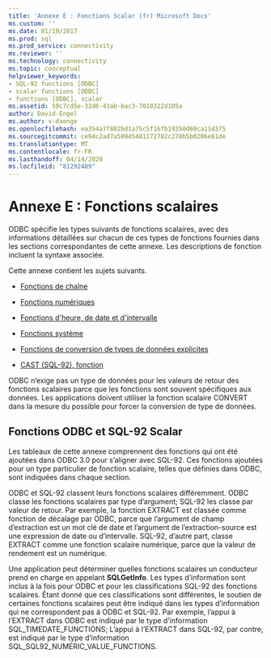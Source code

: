 ```yaml
---
title: 'Annexe E : Fonctions Scalar (fr) Microsoft Docs'
ms.custom: ''
ms.date: 01/19/2017
ms.prod: sql
ms.prod_service: connectivity
ms.reviewer: ''
ms.technology: connectivity
ms.topic: conceptual
helpviewer_keywords:
- SQL-92 functions [ODBC]
- scalar functions [ODBC]
- functions [ODBC], scalar
ms.assetid: 59c7cd5e-32d6-43ab-bac3-7010322d105a
author: David-Engel
ms.author: v-daenge
ms.openlocfilehash: ea354a7f882bd1a75c5f16fb19350d69ca11d375
ms.sourcegitcommit: ce94c2ad7a50945481172782c270b5b0206e61de
ms.translationtype: MT
ms.contentlocale: fr-FR
ms.lasthandoff: 04/14/2020
ms.locfileid: "81292489"
---
```

# <a name="appendix-e-scalar-functions"></a>Annexe E : Fonctions scalaires
ODBC spécifie les types suivants de fonctions scalaires, avec des informations détaillées sur chacun de ces types de fonctions fournies dans les sections correspondantes de cette annexe. Les descriptions de fonction incluent la syntaxe associée.  
  
 Cette annexe contient les sujets suivants.  
  
-   [Fonctions de chaîne](../../../odbc/reference/appendixes/string-functions.md)  
  
-   [Fonctions numériques](../../../odbc/reference/appendixes/numeric-functions.md)  
  
-   [Fonctions d'heure, de date et d'intervalle](../../../odbc/reference/appendixes/time-date-and-interval-functions.md)  
  
-   [Fonctions système](../../../odbc/reference/appendixes/system-functions.md)  
  
-   [Fonctions de conversion de types de données explicites](../../../odbc/reference/appendixes/explicit-data-type-conversion-function.md)  
  
-   [CAST (SQL-92), fonction](../../../odbc/reference/appendixes/sql-92-cast-function.md)  
  
 ODBC n’exige pas un type de données pour les valeurs de retour des fonctions scalaires parce que les fonctions sont souvent spécifiques aux données. Les applications doivent utiliser la fonction scalaire CONVERT dans la mesure du possible pour forcer la conversion de type de données.  
  
## <a name="odbc-and-sql-92-scalar-functions"></a>Fonctions ODBC et SQL-92 Scalar  
 Les tableaux de cette annexe comprennent des fonctions qui ont été ajoutées dans ODBC 3.0 pour s’aligner avec SQL-92. Ces fonctions ajoutées pour un type particulier de fonction scalaire, telles que définies dans ODBC, sont indiquées dans chaque section.  
  
 ODBC et SQL-92 classent leurs fonctions scalaires différemment. ODBC classe les fonctions scalaires par type d’argument; SQL-92 les classe par valeur de retour. Par exemple, la fonction EXTRACT est classée comme fonction de décalage par ODBC, parce que l’argument de champ d’extraction est un mot clé de date et l’argument de l’extraction-source est une expression de date ou d’intervalle. SQL-92, d’autre part, classe EXTRACT comme une fonction scalaire numérique, parce que la valeur de rendement est un numérique.  
  
 Une application peut déterminer quelles fonctions scalaires un conducteur prend en charge en appelant **SQLGetInfo**. Les types d’information sont inclus à la fois pour ODBC et pour les classifications SQL-92 des fonctions scalaires. Étant donné que ces classifications sont différentes, le soutien de certaines fonctions scalaires peut être indiqué dans les types d’information qui ne correspondent pas à ODBC et SQL-92. Par exemple, l’appui à l’EXTRACT dans ODBC est indiqué par le type d’information SQL_TIMEDATE_FUNCTIONS; L’appui à l’EXTRACT dans SQL-92, par contre, est indiqué par le type d’information SQL_SQL92_NUMERIC_VALUE_FUNCTIONS.
